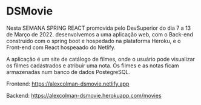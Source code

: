 # DSMovie

Nesta SEMANA SPRING REACT promovida pelo DevSuperior do dia 7 a 13 de Março de 2022. desenvolvemos a uma aplicação web, com o Back-end construido com o spring boot e hospedado na plataforma Heroku, e o Front-end com React hospeaado do Netlify.

A aplicação é um site de catálogo de filmes, onde o usuário pode visualizar os filmes cadastrados e atribuir uma nota. Os filmes e as notas ficam armazenadas num banco de dados PostegreSQL.


Frontend: https://alexcolman-dsmovie.netlify.app

Backend: https://alexcolman-dsmovie.herokuapp.com/movies
